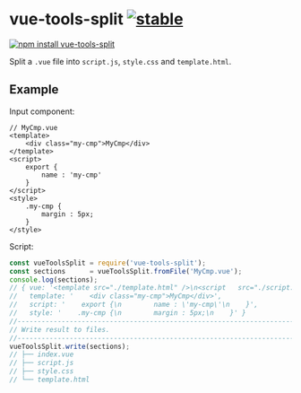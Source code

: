 # vue-tools-split [![stable](http://badges.github.io/stability-badges/dist/stable.svg)](http://github.com/badges/stability-badges)

[![npm install vue-tools-split](https://nodei.co/npm/vue-tools-split.png?compact=true)](https://npmjs.org/package/vue-tools-split/)

Split a `.vue` file into `script.js`, `style.css` and `template.html`.

## Example

Input component:

```
// MyCmp.vue
<template>
    <div class="my-cmp">MyCmp</div>
</template>
<script>
    export {
        name : 'my-cmp'
    }
</script>
<style>
    .my-cmp {
        margin : 5px;
    }
</style>
```

Script:

```js
const vueToolsSplit = require('vue-tools-split');
const sections      = vueToolsSplit.fromFile('MyCmp.vue');
console.log(sections);
// { vue: '<template src="./template.html" />\n<script   src="./script.js"     />\n<style    src="./style.css"     />\n',
//   template: '    <div class="my-cmp">MyCmp</div>',
//   script: '    export {\n        name : \'my-cmp\'\n    }',
//   style: '    .my-cmp {\n        margin : 5px;\n    }' }
//------------------------------------------------------------------------------
// Write result to files.
//------------------------------------------------------------------------------
vueToolsSplit.write(sections);
// ├── index.vue
// ├── script.js
// ├── style.css
// └── template.html
```

